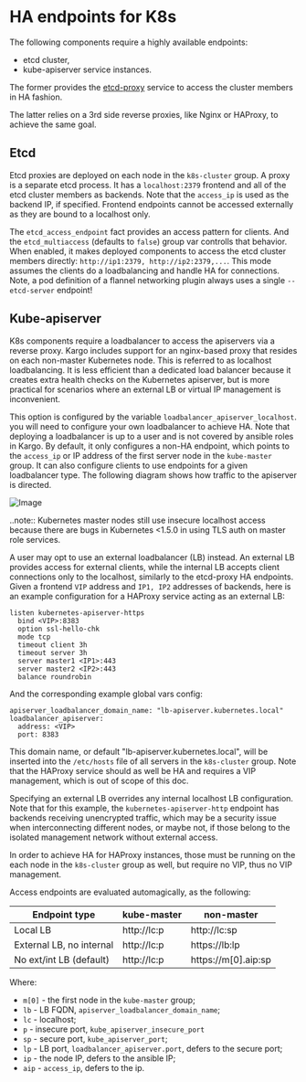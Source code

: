 HA endpoints for K8s
====================

The following components require a highly available endpoints:
* etcd cluster,
* kube-apiserver service instances.

The former provides the
[etcd-proxy](https://coreos.com/etcd/docs/latest/proxy.html) service to access
the cluster members in HA fashion.

The latter relies on a 3rd side reverse proxies, like Nginx or HAProxy, to
achieve the same goal.

Etcd
----

Etcd proxies are deployed on each node in the `k8s-cluster` group. A proxy is
a separate etcd process. It has a `localhost:2379` frontend and all of the etcd
cluster members as backends. Note that the `access_ip` is used as the backend
IP, if specified. Frontend endpoints cannot be accessed externally as they are
bound to a localhost only.

The `etcd_access_endpoint` fact provides an access pattern for clients. And the
`etcd_multiaccess` (defaults to `false`) group var controlls that behavior.
When enabled, it makes deployed components to access the etcd cluster members
directly: `http://ip1:2379, http://ip2:2379,...`. This mode assumes the clients
do a loadbalancing and handle HA for connections. Note, a pod definition of a
flannel networking plugin always uses a single `--etcd-server` endpoint!


Kube-apiserver
--------------

K8s components require a loadbalancer to access the apiservers via a reverse
proxy. Kargo includes support for an nginx-based proxy that resides on each
non-master Kubernetes node. This is referred to as localhost loadbalancing. It
is less efficient than a dedicated load balancer because it creates extra
health checks on the Kubernetes apiserver, but is more practical for scenarios
where an external LB or virtual IP management is inconvenient.

This option is configured by the variable `loadbalancer_apiserver_localhost`.
you will need to configure your own loadbalancer to achieve HA. Note that
deploying a loadbalancer is up to a user and is not covered by ansible roles
in Kargo. By default, it only configures a non-HA endpoint, which points to
the `access_ip` or IP address of the first server node in the `kube-master`
group. It can also configure clients to use endpoints for a given loadbalancer
type. The following diagram shows how traffic to the apiserver is directed.

![Image](figures/loadbalancer_localhost.png?raw=true)

..note:: Kubernetes master nodes still use insecure localhost access because
  there are bugs in Kubernetes <1.5.0 in using TLS auth on master role
  services.

A user may opt to use an external loadbalancer (LB) instead. An external LB
provides access for external clients, while the internal LB accepts client
connections only to the localhost, similarly to the etcd-proxy HA endpoints.
Given a frontend `VIP` address and `IP1, IP2` addresses of backends, here is
an example configuration for a HAProxy service acting as an external LB:
```
listen kubernetes-apiserver-https
  bind <VIP>:8383
  option ssl-hello-chk
  mode tcp
  timeout client 3h
  timeout server 3h
  server master1 <IP1>:443
  server master2 <IP2>:443
  balance roundrobin
```

And the corresponding example global vars config:
```
apiserver_loadbalancer_domain_name: "lb-apiserver.kubernetes.local"
loadbalancer_apiserver:
  address: <VIP>
  port: 8383
```

This domain name, or default "lb-apiserver.kubernetes.local", will be inserted
into the `/etc/hosts` file of all servers in the `k8s-cluster` group. Note that
the HAProxy service should as well be HA and requires a VIP management, which
is out of scope of this doc.

Specifying an external LB overrides any internal localhost LB configuration.
Note that for this example, the `kubernetes-apiserver-http` endpoint
has backends receiving unencrypted traffic, which may be a security issue
when interconnecting different nodes, or maybe not, if those belong to the
isolated management network without external access.

In order to achieve HA for HAProxy instances, those must be running on the
each node in the `k8s-cluster` group as well, but require no VIP, thus
no VIP management.

Access endpoints are evaluated automagically, as the following:

| Endpoint type                | kube-master   | non-master          |
|------------------------------|---------------|---------------------|
| Local LB                     | http://lc:p   | http://lc:sp        |
| External LB, no internal     | http://lc:p   | https://lb:lp       |
| No ext/int LB (default)      | http://lc:p   | https://m[0].aip:sp |

Where:
* `m[0]` - the first node in the `kube-master` group;
* `lb` - LB FQDN, `apiserver_loadbalancer_domain_name`;
* `lc` - localhost;
* `p` - insecure port, `kube_apiserver_insecure_port`
* `sp` - secure port, `kube_apiserver_port`;
* `lp` - LB port, `loadbalancer_apiserver.port`, defers to the secure port;
* `ip` - the node IP, defers to the ansible IP;
* `aip` - `access_ip`, defers to the ip.
